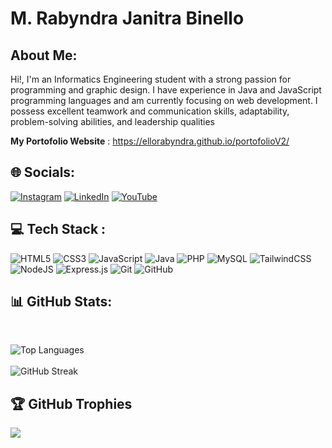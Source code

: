 # M. Rabyndra Janitra Binello

##  About Me:
Hi!, I'm an Informatics Engineering student with a strong passion for programming and graphic design. I have experience in Java and JavaScript programming languages and am currently focusing on web development. I possess excellent teamwork and communication skills, adaptability, problem-solving abilities, and leadership qualities

 **My Portofolio Website** : https://ellorabyndra.github.io/portofolioV2/

## 🌐 Socials:
[![Instagram](https://img.shields.io/badge/Instagram-%23E4405F.svg?logo=Instagram&logoColor=white)](https://www.instagram.com/ellorabyndra/) [![LinkedIn](https://img.shields.io/badge/LinkedIn-%230077B5.svg?logo=linkedin&logoColor=white)](https://linkedin.com/in/ello-rabyndra/) [![YouTube](https://img.shields.io/badge/YouTube-%23FF0000.svg?logo=YouTube&logoColor=white)](https://www.youtube.com/@ElloRabyndra) 

## 💻 Tech Stack :
![HTML5](https://img.shields.io/badge/html5-%23E34F26.svg?style=for-the-badge&logo=html5&logoColor=white) 
![CSS3](https://img.shields.io/badge/css3-%231572B6.svg?style=for-the-badge&logo=css3&logoColor=white) 
![JavaScript](https://img.shields.io/badge/javascript-%23323330.svg?style=for-the-badge&logo=javascript&logoColor=%23F7DF1E) 
![Java](https://img.shields.io/badge/java-%23ED8B00.svg?style=for-the-badge&logo=openjdk&logoColor=white) 
![PHP](https://img.shields.io/badge/php-%23777BB4.svg?style=for-the-badge&logo=PHP&logoColor=white)
![MySQL](https://img.shields.io/badge/mysql-4479A1.svg?style=for-the-badge&logo=mysql&logoColor=white)
![TailwindCSS](https://img.shields.io/badge/tailwindcss-%2338B2AC.svg?style=for-the-badge&logo=tailwind-css&logoColor=white)
![NodeJS](https://img.shields.io/badge/node.js-6DA55F?style=for-the-badge&logo=node.js&logoColor=white)
![Express.js](https://img.shields.io/badge/express.js-%23404d59.svg?style=for-the-badge&logo=express&logoColor=%2361DAFB)
![Git](https://img.shields.io/badge/git-%23F05033.svg?style=for-the-badge&logo=git&logoColor=white) 
![GitHub](https://img.shields.io/badge/github-%23121011.svg?style=for-the-badge&logo=github&logoColor=white)

## 📊 GitHub Stats:

<br>

![Top Languages](https://github-readme-stats.vercel.app/api/top-langs/?username=ElloRabyndra&theme=dark&hide_border=false&include_all_commits=false&count_private=false&layout=compact)
<br><br>
![GitHub Streak](https://nirzak-streak-stats.vercel.app/?user=ElloRabyndra&theme=dark&hide_border=false)

## 🏆 GitHub Trophies
![](https://github-profile-trophy.vercel.app/?username=ElloRabyndra&theme=radical&no-frame=false&no-bg=false&margin-w=4)




